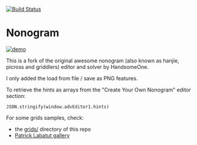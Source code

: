 [![Build Status](https://travis-ci.org/Lucas-C/Nonogram.svg?branch=master)](https://travis-ci.org/Lucas-C/Nonogram)

# Nonogram

[![demo](http://i.imgur.com/XRs3jk7.gif)](https://Lucas-C.github.io/Nonogram)

This is a fork of the original awesome nonogram (also known as hanjie, picross and griddlers) editor and solver by HandsomeOne.

I only added the load from file / save as PNG features.

To retrieve the hints as arrays from the "Create Your Own Nonogram" editor section:

    JSON.stringify(window.advEditor1.hints)

For some grids samples, check:
- the [grids/](grids/) directory of this repo
- [Patrick Labatut gallery](http://www.normalesup.org/~labatut/IK3/)
